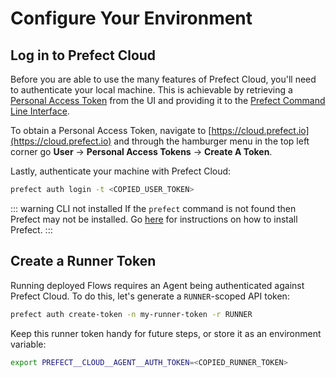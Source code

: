 # Configure Your Environment

## Log in to Prefect Cloud

Before you are able to use the many features of Prefect Cloud, you'll need to authenticate your local machine. This is achievable by retrieving a [Personal Access Token](/cloud/concepts/tokens.html#user) from the UI and providing it to the [Prefect Command Line Interface](/cloud/concepts/cli.html#cli).

To obtain a Personal Access Token, navigate to [https://cloud.prefect.io](https://cloud.prefect.io) and through the hamburger menu in the top left corner go **User** -> **Personal Access Tokens** -> **Create A Token**.

Lastly, authenticate your machine with Prefect Cloud:

```bash
prefect auth login -t <COPIED_USER_TOKEN>
```

::: warning CLI not installed
If the `prefect` command is not found then Prefect may not be installed. Go [here](/core/getting_started/installation.html) for instructions on how to install Prefect.
:::

## Create a Runner Token

Running deployed Flows requires an Agent being authenticated against Prefect Cloud. To do this, let's generate a `RUNNER`-scoped API token:

```bash
prefect auth create-token -n my-runner-token -r RUNNER
```

Keep this runner token handy for future steps, or store it as an environment variable:

```bash
export PREFECT__CLOUD__AGENT__AUTH_TOKEN=<COPIED_RUNNER_TOKEN>
```